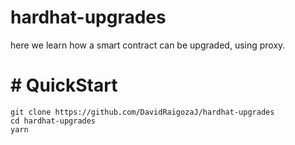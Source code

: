 # hardhat-upgrades

here we learn how a smart contract can be upgraded, using proxy.

# #  QuickStart

```
git clone https://github.com/DavidRaigozaJ/hardhat-upgrades
cd hardhat-upgrades
yarn
```

